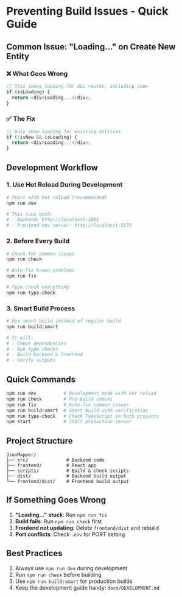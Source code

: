 # Preventing Build Issues - Quick Guide

## Common Issue: "Loading..." on Create New Entity

### ❌ What Goes Wrong
```typescript
// This shows loading for ALL routes, including /new
if (isLoading) {
  return <div>Loading...</div>;
}
```

### ✅ The Fix
```typescript
// Only show loading for existing entities
if (!isNew && isLoading) {
  return <div>Loading...</div>;
}
```

## Development Workflow

### 1. Use Hot Reload During Development
```bash
# Start with hot reload (recommended)
npm run dev

# This runs both:
# - Backend: http://localhost:3001
# - Frontend dev server: http://localhost:5173
```

### 2. Before Every Build
```bash
# Check for common issues
npm run check

# Auto-fix known problems
npm run fix

# Type check everything
npm run type-check
```

### 3. Smart Build Process
```bash
# Use smart build instead of regular build
npm run build:smart

# It will:
# - Check dependencies
# - Run type checks
# - Build backend & frontend
# - Verify outputs
```

## Quick Commands

```bash
npm run dev          # Development mode with hot reload
npm run check        # Pre-build checks
npm run fix          # Auto-fix common issues
npm run build:smart  # Smart build with verification
npm run type-check   # Check TypeScript in both projects
npm start            # Start production server
```

## Project Structure
```
JsonMapper/
├── src/              # Backend code
├── frontend/         # React app
├── scripts/          # Build & check scripts
├── dist/             # Backend build output
└── frontend/dist/    # Frontend build output
```

## If Something Goes Wrong

1. **"Loading..." stuck**: Run `npm run fix`
2. **Build fails**: Run `npm run check` first
3. **Frontend not updating**: Delete `frontend/dist` and rebuild
4. **Port conflicts**: Check `.env` for PORT setting

## Best Practices

1. Always use `npm run dev` during development
2. Run `npm run check` before building
3. Use `npm run build:smart` for production builds
4. Keep the development guide handy: `docs/DEVELOPMENT.md`
